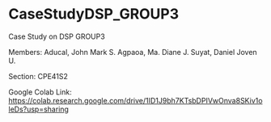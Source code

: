 # CaseStudyDSP_GROUP3
Case Study on DSP GROUP3

Members:
Aducal, John Mark S.
Agpaoa, Ma. Diane J.
Suyat, Daniel Joven U.

Section: CPE41S2

Google Colab Link: https://colab.research.google.com/drive/1ID1J9bh7KTsbDPIVwOnva8SKiv1oleDs?usp=sharing
